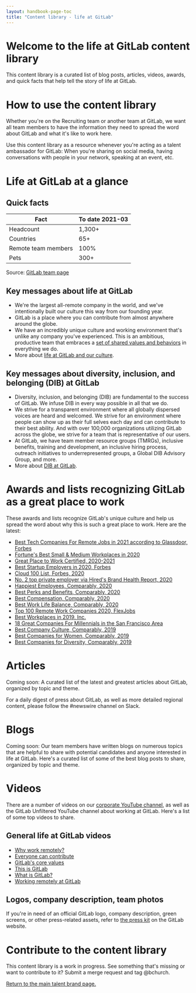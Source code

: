 ```yaml
---
layout: handbook-page-toc
title: "Content library - life at GitLab"
---
```


# Welcome to the life at GitLab content library

This content library is a curated list of blog posts, articles, videos, awards, and quick facts that help tell the story of life at GitLab. 

# How to use the content library

Whether you're on the Recruiting team or another team at GitLab, we want all team members to have the information they need to spread the word about GitLab and what it's like to work here. 

Use this content library as a resource whenever you're acting as a talent ambassador for GitLab: When you're sharing on social media, having conversations with people in your network, speaking at an event, etc. 

# Life at GitLab at a glance 

## Quick facts  

| Fact | To date 2021-03 |
| ------ | ------ |
| Headcount | 1,300+ |
| Countries | 65+ |
| Remote team members | 100% |
| Pets | 300+ |

Source: [GitLab team page](/company/team/)

## Key messages about life at GitLab

- We're the largest all-remote company in the world, and we've intentionally built our culture this way from our founding year.
- GitLab is a place where you can contribute from almost anywhere around the globe. 
- We have an incredibly unique culture and working environment that's unlike any company you've experienced. This is an ambitious, productive team that embraces a [set of shared ​values and behaviors](/handbook/values/)​ in everything we do.
- More about [life at GitLab and our culture](/company/culture/).


## Key messages about diversity, inclusion, and belonging (DIB) at GitLab

- Diversity, inclusion, and belonging (DIB) are fundamental to the success of GitLab. We infuse DIB in every way possible in all that we do. 
- We strive for a transparent environment where all globally dispersed voices are heard and welcomed. We strive for an environment where people can show up as their full selves each day and can contribute to their best ability. And with over 100,000 organizations utilizing GitLab across the globe, we strive for a team that is representative of our users.
- At GitLab, we have team member resource groups (TMRGs), inclusive benefits, training and development, an inclusive hiring process, outreach initiatives to underrepresented groups, a Global DIB Advisory Group, and more. 
- More about [DIB at GitLab](/company/culture/inclusion/).

# Awards and lists recognizing GitLab as a great place to work

These awards and lists recognize GitLab's unique culture and help us spread the word about why this is such a great place to work. Here are the latest: 

- [Best Tech Companies For Remote Jobs in 2021 according to Glassdoor, Forbes](https://www.forbes.com/sites/louiscolumbus/2020/12/20/the-best-tech-companies-for-remote-jobs-in-2021-according-to-glassdoor/?sh=2922f81c2ceb)
- [Fortune's Best Small & Medium Workplaces in 2020](https://www.greatplacetowork.com/best-workplaces/smb/2020?category=medium)
- [Great Place to Work Certified, 2020-2021](https://www.greatplacetowork.com/certified-company/7013799)
- [Best Startup Employers in 2020, Forbes](https://www.forbes.com/americas-best-startup-employers/#46146ae96527)
- [Cloud 100 List, Forbes, 2020](https://www.forbes.com/cloud100/#12ceb6e35f94)
- [No. 2 top private employer via Hired's Brand Health Report, 2020](https://www-forbes-com.cdn.ampproject.org/c/s/www.forbes.com/sites/johnkoetsier/2020/09/22/the-top-40-brands-people-want-to-work-for-in-the-tech-industry/amp/)
- [Happiest Employees, Comparably, 2020](https://www.businessinsider.com/top-companies-employees-happy-fulfilled-comparably-2020-10)
- [Best Perks and Benefits, Comparably, 2020](https://www.businessinsider.com/comparably-big-companies-best-perks-employee-benefits-2020-10)
- [Best Compensation, Comparably, 2020](https://www.businessinsider.com/best-paying-big-companies-comparably-salary-2020-10)
- [Best Work Life Balance, Comparably, 2020](https://www.businessinsider.com/best-companies-if-you-want-to-achieve-work-life-balance-2020-10)
- [Top 100 Remote Work Companies 2020, FlexJobs](https://www.flexjobs.com/blog/post/100-top-companies-with-remote-jobs-2020/)
- [Best Workplaces in 2019, Inc.](/blog/2019/05/16/building-an-award-winning-culture-at-gitlab/)
- [18 Great Companies For Millennials in the San Francisco Area](https://www.comparably.com/articles/18-great-companies-for-millennials-in-the-san-francisco-area/)
- [Best Company Culture, Comparably, 2019](https://www.comparably.com/news/best-company-culture-2019/)
- [Best Companies for Women, Comparably, 2019](https://www.comparably.com/news/best-companies-for-women-2019/)
- [Best Companies for Diversity, Comparably, 2019](https://www.comparably.com/news/best-companies-for-diversity-2019/)

# Articles

Coming soon: A curated list of the latest and greatest articles about GitLab, organized by topic and theme.

For a daily digest of press about GitLab, as well as more detailed regional content, please follow the #newswire channel on Slack. 

# Blogs

Coming soon: Our team members have written blogs on numerous topics that are helpful to share with potential candidates and anyone interested in life at GitLab. Here's a curated list of some of the best blog posts to share, organized by topic and theme. 

# Videos

There are a number of videos on our [corporate YouTube channel](https://www.youtube.com/gitlab), as well as the GitLab Unfiltered YouTube channel about working at GitLab. Here's a list of some top videos to share.

## General life at GitLab videos

- [Why work remotely?](https://youtu.be/GKMUs7WXm-E)
- [Everyone can contribute](https://youtu.be/kkn32x0POTE)
- [GitLab's core values](https://youtu.be/_8DFFHYAtj8)
- [This is GitLab](https://youtu.be/5QeHmiMFhDE)
- [What is GitLab?](https://youtu.be/MqL6BMOySIQ)
- [Working remotely at GitLab](https://youtu.be/NoFLJLJ7abE)


## Logos, company description, team photos

If you're in need of an official GitLab logo, company description, green screens, or other press-related assets, refer to [the press kit](/press/press-kit/) on the GitLab website.


# Contribute to the content library 

This content library is a work in progress. See something that's missing or want to contribute to it? Submit a merge request and tag @bchurch. 

[Return to the main talent brand page.](/handbook/people-group/employment-branding/)
